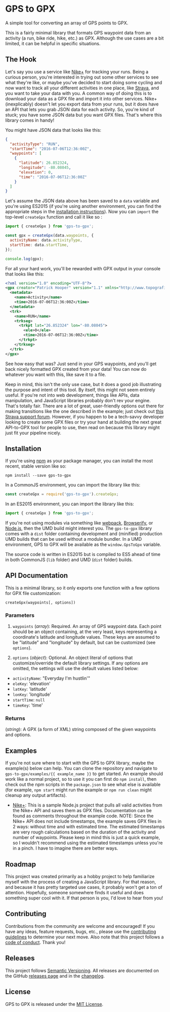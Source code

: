# GPS to GPX
A simple tool for converting an array of GPS points to GPX.

This is a fairly minimal library that formats GPS waypoint data from an activity (a run, bike ride, hike, etc.) as GPX. Although the use cases are a bit limited, it can be helpful in specific situations.

## The Hook
Let's say you use a service like [Nike+](https://www.nike.com/US/en_US/p/activity) for tracking your runs. Being a curious person, you're interested in trying out some other services to see what they're like, or maybe you've decided to start doing some cycling and now want to track all your different activities in one place, like [Strava](https://www.strava.com/dashboard), and you want to take your data with you. A common way of doing this is to download your data as a GPX file and import it into other services. Nike+ (inexplicably) doesn't let you export data from your runs, but it does have an API that lets you grab JSON data for each activity. So, you're kind of stuck; you have some JSON data but you want GPX files. That's where this library comes in handy!

You might have JSON data that looks like this:

```json
{
  "activityType": "RUN",
  "startTime": "2016-07-06T12:36:00Z",
  "waypoints": [
    {
      "latitude": 26.852324,
      "longitude": -80.08045,
      "elevation": 0,
      "time": "2016-07-06T12:36:00Z"
    }
  ]
}
```

Let's assume the JSON data above has been saved to a `data` variable and you're using ES2015 (if you're using another environment, you can find the appropriate steps in the [installation instructions](#user-content-installation)). Now you can `import` the top-level `createGpx` function and call it like so :

```js
import { createGpx } from 'gps-to-gpx';

const gpx = createGpx(data.waypoints, {
  activityName: data.activityType,
  startTime: data.startTime,
});

console.log(gpx);
```

For all your hard work, you'll be rewarded with GPX output in your console that looks like this:

```xml
<?xml version="1.0" encoding="UTF-8"?>
<gpx creator="Patrick Hooper" version="1.1" xmlns="http://www.topografix.com/GPX/1/1" xmlns:xsi="http://www.w3.org/2001/XMLSchema-instance" xsi:schemaLocation="http://www.topografix.com/GPX/1/1 http://www.topografix.com/GPX/1/1/gpx.xsd http://www.garmin.com/xmlschemas/GpxExtensions/v3 http://www.garmin.com/xmlschemas/GpxExtensionsv3.xsd http://www.garmin.com/xmlschemas/TrackPointExtension/v1 http://www.garmin.com/xmlschemas/TrackPointExtensionv1.xsd">
  <metadata>
    <name>Activity</name>
    <time>2016-07-06T12:36:00Z</time>
  </metadata>
  <trk>
    <name>RUN</name>
    <trkseg>
      <trkpt lat="26.852324" lon="-80.08045">
        <ele>0</ele>
        <time>2016-07-06T12:36:00Z</time>
      </trkpt>
    </trkseg>
  </trk>
</gpx>
```

See how easy that was? Just send in your GPS waypoints, and you'll get back nicely formatted GPX created from your data! You can now do whatever you want with this, like save it to a file.

Keep in mind, this isn't the only use case, but it does a good job illustrating the purpose and intent of this tool. By itself, this might not seem entirely useful. If you're not into web development, things like APIs, data manipulation, and JavaScript libraries probably don't rev your engine. That's totally fair. There are a lot of great, user-friendly options out there for making transitions like the one described in the example; just check out [this Strava support forum](https://support.strava.com/hc/en-us/community/posts/208835477-Sync-Nike-to-Strava). However, if you happen to be a tech-savvy developer looking to create some GPX files or try your hand at building the next great API-to-GPX tool for people to use, then read on because this library might just fit your pipeline nicely.

## Installation

If you're using [npm](https://www.npmjs.com/) as your package manager, you can install the most recent, stable version like so:

```
npm install --save gps-to-gpx
```

In a CommonJS environment, you can import the library like this:

```js
const createGpx = require('gps-to-gpx').createGpx;
```

In an ES2015 environment, you can import the library like this:

```js
import { createGpx } from 'gps-to-gpx';
```

If you're not using modules via something like [webpack](http://webpack.github.io/), [Browserify](http://browserify.org/), or [Node.js](https://nodejs.org/en/), then the UMD build might interest you. The `gps-to-gpx` library comes with a `dist` folder containing development and (minified) production UMD builds that can be used without a module bundler. In a UMD environment, GPS to GPX will be available as the `window.GpsToGpx` variable.

The source code is written in ES2015 but is compiled to ES5 ahead of time in both CommonJS (`lib` folder) and UMD (`dist` folder) builds.

## API Documentation

This is a minimal library, so it only exports one function with a few options for GPX file customization:

```
createGpx(waypoints[, options])
```

### Parameters

1. `waypoints` (*array*): Required. An array of GPS waypoint data. Each point should be an object containing, at the very least, keys representing a coordinate's latitude and longitude values. These keys are assumed to be "latitude" and "longitude" by default, but can be customized (see `options`).

2. `options` (*object*): Optional. An object literal of options that customize/override the default library settings. If any options are omitted, the settings will use the default values listed below:
  - `activityName`: "Everyday I'm hustlin'"
  - `eleKey`: 'elevation'
  - `latKey`: 'latitude'
  - `lonKey`: 'longitude'
  - `startTime`: `null`
  - `timeKey`: 'time'

### Returns
(*string*): A GPX (a form of XML) string composed of the given waypoints and options.

## Examples

If you're not sure where to start with the GPS to GPX library, maybe the example(s) below can help. You can clone the repository and navigate to `gps-to-gpx/examples/{{ example_name }}` to get started. An example should work like a normal project, so to use it you can first do `npm install`, then check out the npm scripts in the `package.json` to see what else is available (for example, `npm start` might run the example or `npm run clean` might cleanup any output artifacts).

- [Nike+](https://github.com/impatrickhooper/gps-to-gpx/tree/master/examples/nikeplus): This is a sample Node.js project that pulls all valid activities from the Nike+ API and saves them as GPX files. Documentation can be found as comments throughout the example code. NOTE: Since the Nike+ API does not include timestamps, the example saves GPX files in 2 ways: without time and with estimated time. The estimated timestamps are very rough calculations based on the duration of the activity and number of waypoints. Please keep in mind this is just a quick example, so I wouldn't recommend using the estimated timestamps unless you're in a pinch. I have to imagine there are better ways.

## Roadmap

This project was created primarily as a hobby project to help familiarize myself with the process of creating a JavaScript library. For that reason, and because it has pretty targeted use cases, it probably won't get a ton of attention. Hopefully, someone somewhere finds it useful and does something super cool with it. If that person is you, I'd love to hear from you!

## Contributing

Contributions from the community are welcome and encouraged! If you have any ideas, feature requests, bugs, etc., please use the [contributing guidelines](https://github.com/impatrickhooper/gps-to-gpx/blob/master/CONTRIBUTING.md) to determine your next move. Also note that this project follows a [code of conduct](https://github.com/impatrickhooper/gps-to-gpx/blob/master/CODE_OF_CONDUCT.md). Thank you!

## Releases

This project follows [Semantic Versioning](http://semver.org/). All releases are documented on the GitHub [releases page](https://github.com/impatrickhooper/gps-to-gpx/releases) and in the [changelog](https://github.com/impatrickhooper/gps-to-gpx/blob/master/CHANGELOG.md).

## License

GPS to GPX is released under the [MIT License](https://github.com/impatrickhooper/gps-to-gpx/blob/master/LICENSE).

